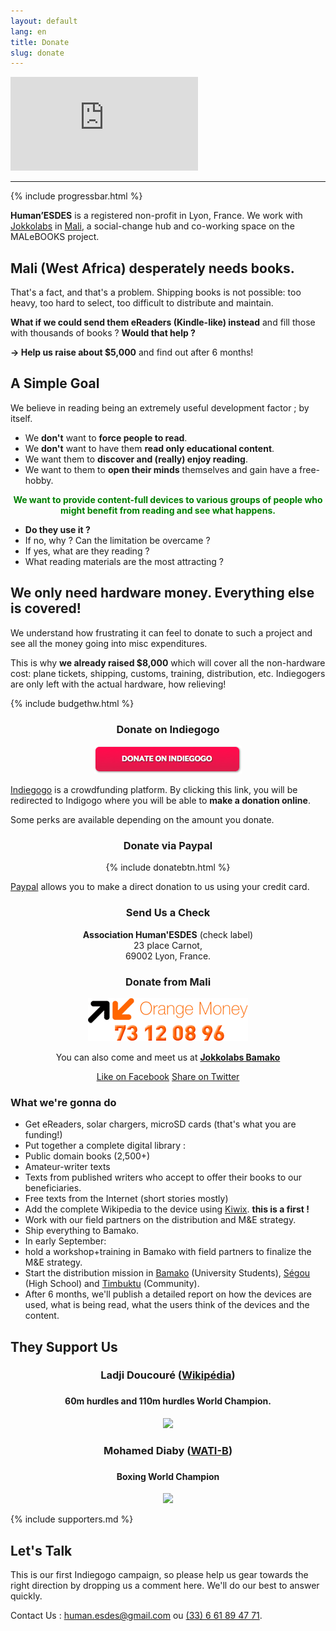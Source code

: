 ```yaml
---
layout: default
lang: en
title: Donate
slug: donate
---
```


<div class='embed-container'><iframe src='http://player.vimeo.com/video/89248142?title=0&amp;byline=0&amp;portrait=0' frameborder='0' webkitAllowFullScreen mozallowfullscreen allowFullScreen></iframe></div>

<hr />

{% include progressbar.html %}

**Human’ESDES** is a registered non-profit in Lyon, France. We work with  [Jokkolabs](http://jokkolabs.net) in [Mali](http://fr.wikipedia.org/wiki/Mali), a social-change hub and co-working space on the MALeBOOKS project.

## Mali (West Africa) desperately needs books.

That's a fact, and that's a problem. Shipping books is not possible: too heavy, too hard to select, too difficult to distribute and maintain.

**What if we could send them eReaders (Kindle-like) instead** and fill those with thousands of books ? **Would that help ?**

**→ Help us raise about $5,000** and find out after 6 months!

## A Simple Goal ##

We believe in reading being an extremely useful development factor ; by itself.

* We **don't** want to **force people to read**.
* We **don't** want to have them **read only educational content**.
* We want them to **discover and (really) enjoy reading**.
* We want to them to **open their minds** themselves and gain have a free-hobby.

<p style="text-align:center; color:green; font-weight:bold;">We want to provide content-full devices to various groups of people who might benefit from reading and see what happens.</p>

* **Do they use it ?**
* If no, why ? Can the limitation be overcame ?
* If yes, what are they reading ?
* What reading materials are the most attracting ?

## We only need hardware money. Everything else is covered!

We understand how frustrating it can feel to donate to such a project and see all the money going into misc expenditures.

This is why **we already raised $8,000** which will cover all the non-hardware cost: plane tickets, shipping, customs, training, distribution, etc. Indiegogers are only left with the actual hardware, how relieving!

{% include budgethw.html %}

<div class="row">
<div class="col-md-4" style="text-align:center;">
    <h3>Donate on Indiegogo</h3>
    <p><a href="http://igg.me/at/malebooks"><img src="/medias/donate-en.png" /></a></p>
    <p style="text-align:left;"><a href="http://igg.me/at/malebooks">Indiegogo</a> is a crowdfunding platform. By clicking this link, you will be redirected to Indigogo where you will be able to <strong>make a donation online</strong>.</p>
    <p style="text-align:left;">Some perks are available depending on the amount you donate.</p>
</div>

<div class="col-md-4" style="text-align:center;">
    <h3>Donate via Paypal</h3>
    <p>{% include donatebtn.html %}</p>
    <p style="text-align:left;"><a href="https://paypal.com">Paypal</a> allows you to make a direct donation to us using your credit card.</p>
</div>

<div class="col-md-4" style="text-align:center;">
    <h3>Send Us a Check</h3>
    <p><strong>Association Human'ESDES</strong> (check label)<br />23 place Carnot,<br />69002 Lyon, France.</p>
    <h3>Donate from Mali</h3>
    <p><img src="/medias/orange-money.png" /></p>
    <p>You can also come and meet us at <strong><a href="http://www.openstreetmap.org/?mlat=12.66537&mlon=-7.96932#map=17/12.66537/-7.96932">Jokkolabs Bamako</a></strong></p>
</div>

</div>

<p style="text-align:center;"><a class="btn btn-lg btn-primary" href="https://facebook.com/Malebooks" role="button"><i class="glyphicon glyphicon-thumbs-up"></i> Like on Facebook</a> <a class="btn btn-lg btn-primary" href="https://twitter.com/intent/tweet?hashtags=eBooks%20mali&original_referer=&related=eBooksML&text=Help+%40eBooksML+and+%40JokkoML+to+distribute+content-full+eReaders+in+%23Mali!&tw_p=tweetbutton&url=http%3a%2f%2fmalebooks.ml%2fdonate" role="button"><i class="glyphicon glyphicon-retweet"></i> Share on Twitter</a></p>

### What we're gonna do

* Get eReaders, solar chargers, microSD cards (that's what you are funding!)
* Put together a complete digital library :
 * Public domain books (2,500+)
 * Amateur-writer texts
 * Texts from published writers who accept to offer their books to our beneficiaries.
 * Free texts from the Internet (short stories mostly)
* Add the complete Wikipedia to the device using [Kiwix](http://kiwix.org). **this is a first !**
* Work with our field partners on the distribution and M&E strategy.
* Ship everything to Bamako.
* In early September:
 * hold a workshop+training in Bamako with field partners to finalize the M&E strategy.
 * Start the distribution mission in [Bamako](http://en.wikipedia.org/wiki/Bamako) (University Students), [Ségou](http://en.wikipedia.org/wiki/Segou) (High School) and [Timbuktu](http://en.wikipedia.org/wiki/Timbuktu) (Community).
* After 6 months, we'll publish a detailed report on how the devices are used, what is being read, what the users think of the devices and the content.

## They Support Us

<div class="row" style="text-align:center;">
<div class="col-md-6">
    <h3>Ladji Doucouré (<a href="http://en.wikipedia.org/wiki/Ladji_Doucouré">Wikipédia</a>)<h3>
    <h4>60m hurdles and 110m hurdles World Champion.</h4>
    <img src="https://images.indiegogo.com/file_attachments/478568/files/20140402083121-ladji.jpg?1396452681" />
</div>
<div class="col-md-6">
    <h3>Mohamed Diaby (<a href="http://www.wati-b-corporate.com/activites/sport">WATI-B</a>)<h3>
    <h4>Boxing World Champion</h4>
    <img src="https://images.indiegogo.com/file_attachments/478587/files/20140402083658-mohamed-diaby.jpg?1396453018" />
</div>
</div>

{% include supporters.md %}

## Let's Talk

This is our first Indiegogo campaign, so please help us gear towards the right direction by dropping us a comment here. We'll do our best to answer quickly.

Contact Us : [human.esdes@gmail.com](mailto:human.esdes@gmail.com) ou <a href="tel:33661894771">(33) 6 61 89 47 71</a>.

